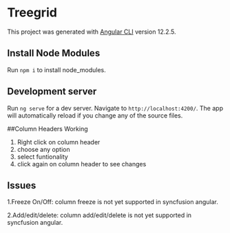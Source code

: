 # Treegrid

This project was generated with [Angular CLI](https://github.com/angular/angular-cli) version 12.2.5.

## Install Node Modules
Run `npm i` to install node_modules.

## Development server

Run `ng serve` for a dev server. Navigate to `http://localhost:4200/`. The app will automatically reload if you change any of the source files.


##Column Headers Working
  1. Right click on column header
  2. choose any option 
  3. select funtionality
  4. click again on column header to see changes

## Issues
  1.Freeze On/Off: column freeze is not yet supported in syncfusion angular.

  2.Add/edit/delete: column add/edit/delete is not yet supported in syncfusion angular. 
